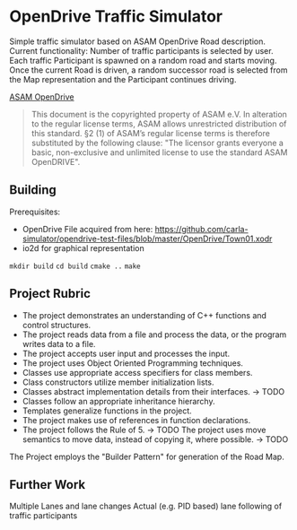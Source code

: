 # OpenDrive Traffic Simulator
Simple traffic simulator based on ASAM OpenDrive Road description.
Current functionality:
Number of traffic participants is selected by user. Each traffic Participant is spawned on a random road and starts moving. Once the current Road is driven, a random successor road is selected from the Map representation and the Participant continues driving.

[ASAM OpenDrive](https://releases.asam.net/OpenDRIVE/1.6.0/ASAM_OpenDRIVE_BS_V1-6-0.html)

> This document is the copyrighted property of ASAM e.V. In alteration to the regular license terms, ASAM allows unrestricted distribution of this standard. §2 (1) of ASAM’s regular license terms is therefore substituted by the following clause: "The licensor grants everyone a basic, non-exclusive and unlimited license to use the standard ASAM OpenDRIVE".

## Building

Prerequisites:

* OpenDrive File acquired from here: https://github.com/carla-simulator/opendrive-test-files/blob/master/OpenDrive/Town01.xodr
* io2d for graphical representation

```mkdir build```
```cd build```
```cmake ..```
```make```

## Project Rubric

* The project demonstrates an understanding of C++ functions and control structures.
* The project reads data from a file and process the data, or the program writes data to a file.
* The project accepts user input and processes the input.
* The project uses Object Oriented Programming techniques.
* Classes use appropriate access specifiers for class members.
* Class constructors utilize member initialization lists.
* Classes abstract implementation details from their interfaces. -> TODO
* Classes follow an appropriate inheritance hierarchy.
* Templates generalize functions in the project.
* The project makes use of references in function declarations.
* The project follows the Rule of 5. -> TODO
The project uses move semantics to move data, instead of copying it, where possible. -> TODO


The Project employs the "Builder Pattern" for generation of the Road Map.

## Further Work

Multiple Lanes and lane changes
Actual (e.g. PID based) lane following of traffic participants